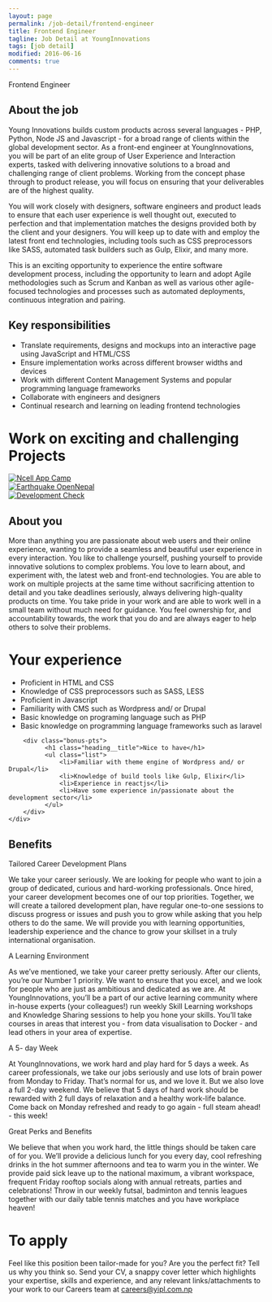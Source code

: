 ```yaml
---
layout: page
permalink: /job-detail/frontend-engineer
title: Frontend Engineer
tagline: Job Detail at YoungInnovations
tags: [job detail]
modified: 2016-06-16
comments: true
---
```


<div class="job-teaser">
    <div class="job-teaser__hero-content wrap-960">    
        <div class="job-teaser__img-circle frontend-engineer"></div>
        <span class="hero-content__description">Frontend Engineer</span>
    </div>    
</div>

<div class="job-about">
    <div class="wrap-620">
        <h2 class="job-about__title">About the job</h2>
        <div class="job-about__description">
         <p>Young Innovations builds custom products across several languages - PHP, Python, Node JS and Javascript - for a broad range of clients within the global development sector. As a front-end engineer at YoungInnovations, you will be part of an elite group of User Experience and Interaction experts, tasked with delivering innovative solutions to a broad and challenging range of client problems.  Working from the concept phase through to product release, you will focus on ensuring that your deliverables are of the highest quality.</p>    
         <p>You will work closely with designers, software engineers and product leads to ensure that each user experience is well thought out, executed to perfection and that implementation matches the designs provided both by the client and your designers. You will keep up to date with and employ the latest front end technologies, including tools such as CSS preprocessors like SASS, automated task builders such as Gulp, Elixir, and many more.</p>
         <p>This is an exciting opportunity to experience the entire software development process, including the opportunity to learn and adopt Agile methodologies such as Scrum and Kanban as well as various other agile-focused technologies and processes such as automated deployments, continuous integration and pairing.</p>
        </div>        
        <h2 class="job-about__title">Key responsibilities</h2>
        <ul class="list">
            <li>Translate requirements, designs and mockups into an interactive page using JavaScript and HTML/CSS</li>
            <li>Ensure implementation works across different browser widths and devices</li>
            <li>Work with different Content Management Systems and popular programming language frameworks</li>
            <li>Collaborate with engineers and designers</li>
            <li>Continual research and learning on leading frontend technologies</li>
        </ul>
    </div>
</div>

<div class="work-fun">
    <div class="wrap-960">
        <h1 class="career-title">Work on exciting and challenging Projects</h1>
        <div class="work-fun-wrapper">
            <div class="work-fun-wrapper__list">
                <a href="http://ncellappcamp.com/" title="Ncell App Camp">
                    <img src="/images/career/ic_ncellapp_shot.jpg" alt="Ncell App Camp" >   
                </a>             
            </div>
            <div class="work-fun-wrapper__list">
                <a href="http://earthquake.opennepal.net/" title="Earthquake OpenNepal">
                    <img src="/images/career/ic_earthquake_shot.jpg" alt="Earthquake OpenNepal" >   
                </a>             
            </div>
            <div class="work-fun-wrapper__list">
                <a href="http://www.developmentcheck.org/" title="Development Check">
                    <img src="/images/career/ic_devcheck_shot.jpg" alt="Development Check" />   
                </a>     
            </div>
        </div>
    </div>
</div>

<div class="job-about__you">
    <div class="wrap-620">
        <h2 class="job-about__title">About you</h2>
        <div class="job-about__description">
             <p>More than anything you are passionate about web users and their online experience, wanting to provide a seamless and beautiful user experience in every interaction. You like to challenge yourself, pushing yourself to provide innovative solutions to complex problems. You love to learn about, and experiment with, the latest web and front-end technologies. You are able to work on multiple projects at the same time without sacrificing attention to detail and you take deadlines seriously, always delivering high-quality products on time. You take pride in your work and are able to work well in a small team without much need for guidance. You feel ownership for, and accountability towards, the work that you do and are always eager to help others to solve their problems.</p>
        </div>       
         <div class="requirements">
             <h1 class="heading__title">Your experience</h1>
             <ul class="list">
                 <li>Proficient in HTML and CSS</li>
                 <li>Knowledge of CSS preprocessors such as SASS, LESS</li>
                 <li>Proficient in Javascript</li>
                 <li>Familiarity with CMS such as Wordpress and/ or Drupal</li>
                 <li>Basic knowledge on programing language such as PHP</li>
                 <li>Basic knowledge on programming language frameworks such as laravel</li>
             </ul>                    
         </div>
        
        <div class="bonus-pts">
              <h1 class="heading__title">Nice to have</h1>
              <ul class="list">
                  <li>Familiar with theme engine of Wordpress and/ or Drupal</li>
                  <li>Knowledge of build tools like Gulp, Elixir</li>
                  <li>Experience in reactjs</li>
                  <li>Have some experience in/passionate about the development sector</li>                  
              </ul>
        </div>
    </div>  
</div>  
<div class="career-benefits">
    <div class="wrap-960">
        <h2 class="career-title">Benefits</h2>
        <div class="benefits-wrap clearfix">
            <div class="benefits-wrap__list">
                <div class="benefits-wrap__list-content">
                    <span class="benefits-wrap-title">Tailored Career Development Plans</span>
                    <p>We take your career seriously. We are looking for people who want to join a group of dedicated, curious and hard-working professionals. Once hired, your career development becomes one of our top priorities. Together, we will create a tailored development plan, have regular one-to-one sessions to discuss progress or issues and push you to grow while asking that you help others to do the same. We will provide you with learning opportunities, leadership experience and the chance to grow your skillset in a truly international organisation. </p>    
                </div>    
            </div>
            <div class="benefits-wrap__list">
                <div class="benefits-wrap__list-content">
                    <span class="benefits-wrap-title">A Learning Environment</span>
                    <p>As we’ve mentioned, we take your career pretty seriously. After our clients, you’re our Number 1 priority. We want to ensure that you excel, and we look for people who are just as ambitious and dedicated as we are. At YoungInnovations, you’ll be a part of our active learning community where in-house experts (your colleagues!) run weekly  Skill Learning workshops and Knowledge Sharing sessions to help you hone your skills. You’ll take courses in areas that interest you - from data visualisation to Docker - and lead others in your area of expertise.</p>    
                </div>    
            </div>
            <div class="benefits-wrap__list">
                <div class="benefits-wrap__list-content">
                    <span class="benefits-wrap-title">A 5- day Week</span>
                    <p>At YoungInnovations, we work hard and play hard for 5 days a week. As career professionals, we take our jobs seriously and use lots of brain power from Monday to Friday. That’s normal for us, and we love it. But we also love a full 2-day weekend. We believe that 5 days of hard work should be rewarded with 2 full days of relaxation and a healthy work-life balance. Come back on Monday refreshed and ready to go again - full steam ahead! - this week!</p>    
                </div>    
            </div>
            <div class="benefits-wrap__list">
                <div class="benefits-wrap__list-content">
                    <span class="benefits-wrap-title">Great Perks and Benefits</span>
                    <p>We believe that when you work hard, the little things should be taken care of for you. We’ll provide a delicious lunch for you every day, cool refreshing drinks in the hot summer afternoons and tea to warm you in the winter.  We provide paid sick leave up to the national maximum, a vibrant workspace, frequent Friday rooftop socials along with annual retreats, parties and celebrations!  Throw in our weekly futsal, badminton and tennis leagues together with our daily table tennis matches and you have workplace heaven!</p>    
                </div>    
            </div>            
        </div>
    </div>    
</div>
<div class="job-apply wrap-620">
    <h1 class="heading__title">To apply</h1>
    <p class="survey">Feel like this position been tailor-made for you? Are you the perfect fit? Tell us why you think so. Send your CV, a snappy cover letter which highlights your expertise, skills and experience, and any relevant links/attachments to your work to our Careers team at <a href="mailto:careers@yipl.com.np">careers@yipl.com.np</a></p>
</div>